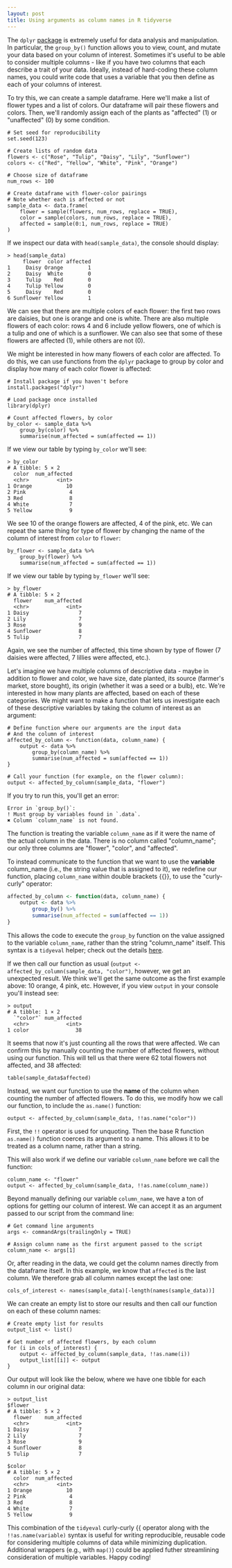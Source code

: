 ```yaml
---
layout: post
title: Using arguments as column names in R tidyverse
---
```


The `dplyr` [package](https://dplyr.tidyverse.org/) is extremely useful for data analysis and manipulation. In particular, the `group_by()` function allows you to view, count, and mutate your data based on your column of interest. Sometimes it's useful to be able to consider multiple columns - like if you have two columns that each describe a trait of your data. Ideally, instead of hard-coding these column names, you could write code that uses a variable that you then define as each of your columns of interest. 

To try this, we can create a sample dataframe. Here we'll make a list of flower types and a list of colors. Our dataframe will pair these flowers and colors. Then, we'll randomly assign each of the plants as "affected" (1) or "unaffected" (0) by some condition. 
```
# Set seed for reproducibility 
set.seed(123)

# Create lists of random data
flowers <- c("Rose", "Tulip", "Daisy", "Lily", "Sunflower")
colors <- c("Red", "Yellow", "White", "Pink", "Orange")

# Choose size of dataframe 
num_rows <- 100  

# Create dataframe with flower-color pairings 
# Note whether each is affected or not 
sample_data <- data.frame(
    flower = sample(flowers, num_rows, replace = TRUE),
    color = sample(colors, num_rows, replace = TRUE),
    affected = sample(0:1, num_rows, replace = TRUE)
)
```

If we inspect our data with `head(sample_data)`, the console should display:
```
> head(sample_data)
     flower  color affected
1     Daisy Orange        1
2     Daisy  White        0
3     Tulip    Red        0
4     Tulip Yellow        0
5     Daisy    Red        0
6 Sunflower Yellow        1
```

We can see that there are multiple colors of each flower: the first two rows are daisies, but one is orange and one is white. There are also multiple flowers of each color: rows 4 and 6 include yellow flowers, one of which is a tulip and one of which is a sunflower. We can also see that some of these flowers are affected (1), while others are not (0). 

We might be interested in how many flowers of each color are affected. To do this, we can use functions from the `dplyr` package to group by color and display how many of each color flower is affected: 
```
# Install package if you haven't before
install.packages("dplyr")

# Load package once installed
library(dplyr)

# Count affected flowers, by color 
by_color <- sample_data %>%
    group_by(color) %>%
    summarise(num_affected = sum(affected == 1))
```
If we view our table by typing `by_color` we'll see: 
```
> by_color
# A tibble: 5 × 2
  color  num_affected
  <chr>         <int>
1 Orange           10
2 Pink              4
3 Red               8
4 White             7
5 Yellow            9
```

We see 10 of the orange flowers are affected, 4 of the pink, etc. We can repeat the same thing for type of flower by changing the name of the column of interest from `color` to `flower`:

```
by_flower <- sample_data %>%
    group_by(flower) %>%
    summarise(num_affected = sum(affected == 1))
```
If we view our table by typing `by_flower` we'll see: 
```
> by_flower
# A tibble: 5 × 2
  flower    num_affected
  <chr>            <int>
1 Daisy                7
2 Lily                 7
3 Rose                 9
4 Sunflower            8
5 Tulip                7
```
Again, we see the number of affected, this time shown by type of flower (7 daisies were affected, 7 lillies were affected, etc.). 

Let's imagine we have multiple columns of descriptive data - maybe in addition to flower and color, we have size, date planted, its source (farmer's market, store bought), its origin (whether it was a seed or a bulb), etc. We're interested in how many plants are affected, based on each of these categories. We might want to make a function that lets us investigate each of these descriptive variables by taking the column of interest as an argument: 

```
# Define function where our arguments are the input data 
# And the column of interest
affected_by_column <- function(data, column_name) {
    output <- data %>% 
        group_by(column_name) %>%
        summarise(num_affected = sum(affected == 1))
}

# Call your function (for example, on the flower column):
output <- affected_by_column(sample_data, "flower")
```

If you try to run this, you'll get an error: 
```
Error in `group_by()`:
! Must group by variables found in `.data`.
✖ Column `column_name` is not found.
```

The function is treating the variable `column_name` as if it were the name of the actual column in the data. There is no column called "column_name"; our only three columns are "flower", "color", and "affected".

To instead communicate to the function that we want to use the **variable** column_name (i.e., the  string value that is assigned to it), we redefine our function, placing `column_name` within double brackets {{}}, to use the "curly-curly" operator: 
```r
affected_by_column <- function(data, column_name) {
    output <- data %>% 
        group_by() %>%
        summarise(num_affected = sum(affected == 1))
}
```
This allows the code to execute the `group_by` function on the value assigned to the variable `column_name`, rather than the string "column_name" itself. This syntax is a `tidyeval` helper; check out the details [here](https://ggplot2.tidyverse.org/reference/tidyeval.html#:~:text=The%20curly%2Dcurly%20operator%20%7B%7B,..%20in%20the%20normal%20way.).

If we then call our function as usual (`output <- affected_by_column(sample_data, "color")`, however, we get an unexpected result. We think we'll get the same outcome as the first example above: 10 orange, 4 pink, etc. However, if you view `output` in your console you'll instead see: 
```
> output
# A tibble: 1 × 2
  `"color"` num_affected
  <chr>            <int>
1 color               38
```

It seems that now it's just counting all the rows that were affected. We can confirm this by manually counting the number of affected flowers, without using our function. This will tell us that there were 62 total flowers not affected, and 38 affected:  
```
table(sample_data$affected)
```

Instead, we want our function to use the **name** of the column when counting the number of affected flowers. To do this, we modify how we call our function, to include the `as.name()` function: 
```
output <- affected_by_column(sample_data, !!as.name("color"))
```
First, the `!!` operator is used for unquoting. Then the base R function `as.name()` function coerces its argument to a name. This allows it to be treated as a column name, rather than a string. 

This will also work if we define our variable `column_name` before we call the function: 
```
column_name <- "flower"
output <- affected_by_column(sample_data, !!as.name(column_name))
```

Beyond manually defining our variable `column_name`, we have a ton of options for getting our column of interest. We can accept it as an argument passed to our script from the command line: 
```
# Get command line arguments
args <- commandArgs(trailingOnly = TRUE)

# Assign column name as the first argument passed to the script
column_name <- args[1]
```

Or, after reading in the data, we could get the column names directly from the dataframe itself. In this example, we know that `affected` is the last column. We therefore grab all column names except the last one: 
```
cols_of_interest <- names(sample_data)[-length(names(sample_data))]
```
We can create an empty list to store our results and then call our function on each of these column names: 
```
# Create empty list for results 
output_list <- list()

# Get number of affected flowers, by each column  
for (i in cols_of_interest) {
    output <- affected_by_column(sample_data, !!as.name(i))
    output_list[[i]] <- output
}
```
Our output will look like the below, where we have one tibble for each column in our original data: 
```
> output_list
$flower
# A tibble: 5 × 2
  flower    num_affected
  <chr>            <int>
1 Daisy                7
2 Lily                 7
3 Rose                 9
4 Sunflower            8
5 Tulip                7

$color
# A tibble: 5 × 2
  color  num_affected
  <chr>         <int>
1 Orange           10
2 Pink              4
3 Red               8
4 White             7
5 Yellow            9
```

This combination of the `tidyeval` curly-curly {{ operator along with the `!!as.name(variable)` syntax is useful for writing reproducible, reusable code for considering multiple columns of data while minimizing duplication. Additional wrappers (e.g., with `map()`) could be applied futher streamlining consideration of multiple variables. Happy coding! 


